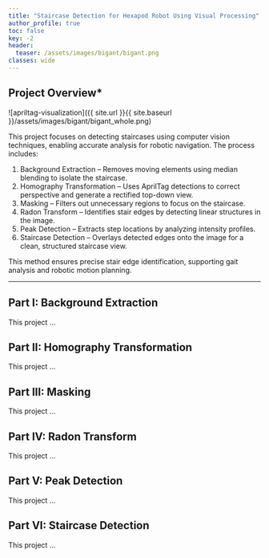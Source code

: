 ```yaml
---
title: "Staircase Detection for Hexapod Robot Using Visual Processing"
author_profile: true
toc: false
key: -2
header:
  teaser: /assets/images/bigant/bigant.png
classes: wide
---
```


## Project Overview* 

![apriltag-visualization]({{ site.url }}{{ site.baseurl }}/assets/images/bigant/bigant_whole.png)

This project focuses on detecting staircases using computer vision techniques, enabling accurate analysis for robotic navigation. The process includes:  

1. Background Extraction – Removes moving elements using median blending to isolate the staircase.  
2. Homography Transformation – Uses AprilTag detections to correct perspective and generate a rectified top-down view.  
3. Masking – Filters out unnecessary regions to focus on the staircase.  
4. Radon Transform – Identifies stair edges by detecting linear structures in the image.  
5. Peak Detection – Extracts step locations by analyzing intensity profiles.  
6. Staircase Detection – Overlays detected edges onto the image for a clean, structured staircase view.  

This method ensures precise stair edge identification, supporting gait analysis and robotic motion planning.

---

## Part I: Background Extraction

This project ...

## Part II: Homography Transformation

This project ...

## Part III: Masking

This project ...

## Part IV: Radon Transform

This project ...

## Part V: Peak Detection

This project ...

## Part VI: Staircase Detection

This project ...
